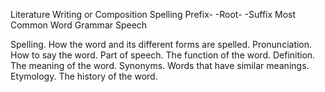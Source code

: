 
Literature
  Writing or Composition
      Spelling
          Prefix-
          -Root-
          -Suffix
          Most Common Word
  Grammar
  Speech
  
  
  
  
Spelling. How the word and its different forms are spelled.
Pronunciation. How to say the word.
Part of speech. The function of the word.
Definition. The meaning of the word.
Synonyms. Words that have similar meanings.
Etymology. The history of the word.
